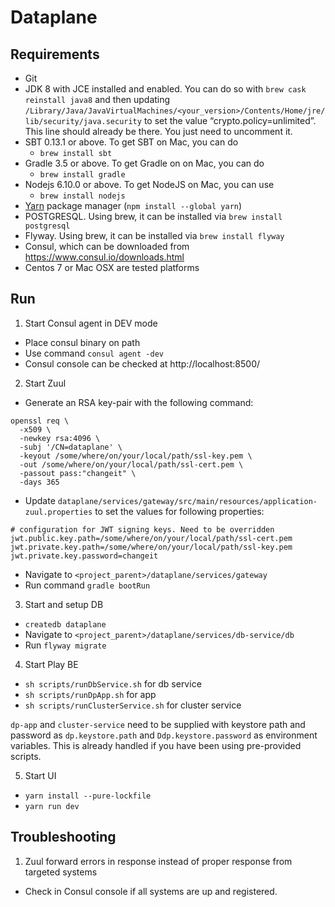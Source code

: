 # Dataplane

## Requirements

* Git
* JDK 8 with JCE installed and enabled. You can do so with `brew cask reinstall java8` and then updating `/Library/Java/JavaVirtualMachines/<your_version>/Contents/Home/jre/lib/security/java.security` to set the value “crypto.policy=unlimited”. This line should already be there. You just need to uncomment it.
* SBT 0.13.1 or above. To get SBT on Mac, you can do
  * `brew install sbt`
* Gradle 3.5 or above. To get Gradle on on Mac, you can do
  * `brew install gradle`
* Nodejs 6.10.0 or above. To get NodeJS on Mac, you can use
  * `brew install nodejs`
* [Yarn](https://yarnpkg.com) package manager (`npm install --global yarn`)
* POSTGRESQL. Using brew, it can be installed via `brew install postgresql`
* Flyway. Using brew, it can be installed via `brew install flyway`
* Consul, which can be downloaded from https://www.consul.io/downloads.html
* Centos 7 or Mac OSX are tested platforms

## Run

1. Start Consul agent in DEV mode
  * Place consul binary on path
  * Use command `consul agent -dev`
  * Consul console can be checked at http://localhost:8500/
2. Start Zuul
  * Generate an RSA key-pair with the following command:
  ```
  openssl req \
    -x509 \
    -newkey rsa:4096 \
    -subj '/CN=dataplane' \
    -keyout /some/where/on/your/local/path/ssl-key.pem \
    -out /some/where/on/your/local/path/ssl-cert.pem \
    -passout pass:"changeit" \
    -days 365
  ```
  * Update `dataplane/services/gateway/src/main/resources/application-zuul.properties` to set the values for following properties:
  ```
  # configuration for JWT signing keys. Need to be overridden
  jwt.public.key.path=/some/where/on/your/local/path/ssl-cert.pem
  jwt.private.key.path=/some/where/on/your/local/path/ssl-key.pem
  jwt.private.key.password=changeit
  ```
  * Navigate to `<project_parent>/dataplane/services/gateway`
  * Run command `gradle bootRun`
3. Start and setup DB
  * `createdb dataplane`
  * Navigate to `<project_parent>/dataplane/services/db-service/db`
  * Run `flyway migrate`
4. Start Play BE
  * `sh scripts/runDbService.sh` for db service
  * `sh scripts/runDpApp.sh` for app
  * `sh scripts/runClusterService.sh` for cluster service

  `dp-app` and `cluster-service` need to be supplied with keystore path and password as `dp.keystore.path` and `Ddp.keystore.password` as environment variables. This is already handled if you have been using pre-provided scripts.

5. Start UI
  * `yarn install --pure-lockfile`
  * `yarn run dev`

## Troubleshooting

1. Zuul forward errors in response instead of proper response from targeted systems
  * Check in Consul console if all systems are up and registered.
